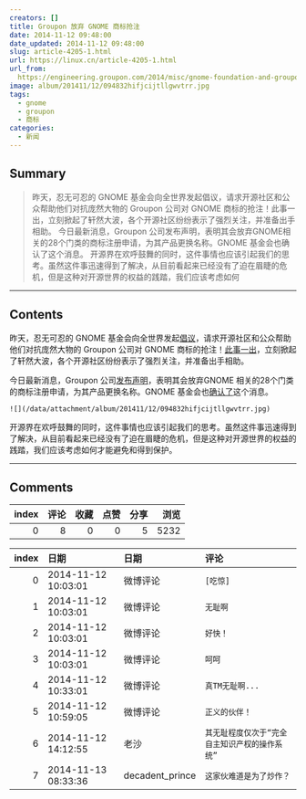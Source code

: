 ```yaml
---
creators: []
title: Groupon 放弃 GNOME 商标抢注
date: 2014-11-12 09:48:00
date_updated: 2014-11-12 09:48:00
slug: article-4205-1.html
url: https://linux.cn/article-4205-1.html
url_from: 
  https://engineering.groupon.com/2014/misc/gnome-foundation-and-groupon-product-names/#updated
image: album/201411/12/094832hifjcijtllgwvtrr.jpg
tags:
  - gnome
  - groupon
  - 商标
categories:
  - 新闻
---
```


## Summary

> 昨天，忍无可忍的 GNOME 基金会向全世界发起倡议，请求开源社区和公众帮助他们对抗庞然大物的 Groupon 公司对 GNOME 商标的抢注！此事一出，立刻掀起了轩然大波，各个开源社区纷纷表示了强烈关注，并准备出手相助。 今日最新消息，Groupon 公司发布声明，表明其会放弃GNOME相关的28个门类的商标注册申请，为其产品更换名称。GNOME 基金会也确认了这个消息。  开源界在欢呼鼓舞的同时，这件事情也应该引起我们的思考。虽然这件事迅速得到了解决，从目前看起来已经没有了迫在眉睫的危机，但是这种对开源世界的权益的践踏，我们应该考虑如何

***

<!-- more -->

## Contents

昨天，忍无可忍的 GNOME 基金会向全世界发起[倡议](http://www.gnome.org/groupon/)，请求开源社区和公众帮助他们对抗庞然大物的 Groupon 公司对 GNOME 商标的抢注！[此事一出](https://linux.cn/article-4202-1.html)，立刻掀起了轩然大波，各个开源社区纷纷表示了强烈关注，并准备出手相助。

今日最新消息，Groupon 公司[发布声明](https://engineering.groupon.com/2014/misc/gnome-foundation-and-groupon-product-names/#updated)，表明其会放弃GNOME 相关的28个门类的商标注册申请，为其产品更换名称。GNOME 基金会也[确认了](http://www.gnome.org/groupon/)这个消息。

`![](/data/attachment/album/201411/12/094832hifjcijtllgwvtrr.jpg)`

开源界在欢呼鼓舞的同时，这件事情也应该引起我们的思考。虽然这件事迅速得到了解决，从目前看起来已经没有了迫在眉睫的危机，但是这种对开源世界的权益的践踏，我们应该考虑如何才能避免和得到保护。

***

## Comments


|   index |   评论 |   收藏 |   点赞 |   分享 |   浏览 |
|--------:|-------:|-------:|-------:|-------:|-------:|
|       0 |      8 |      0 |      0 |      5 |   5232 |

|   index | 日期                | 日期            | 评论                                           |
|--------:|:--------------------|:----------------|:-----------------------------------------------|
|       0 | 2014-11-12 10:03:01 | 微博评论        | `[吃惊]`                                       |
|       1 | 2014-11-12 10:03:01 | 微博评论        | `无耻啊`                                       |
|       2 | 2014-11-12 10:03:01 | 微博评论        | `好快！`                                       |
|       3 | 2014-11-12 10:03:01 | 微博评论        | `呵呵`                                         |
|       4 | 2014-11-12 10:33:01 | 微博评论        | `真TM无耻啊...`                                |
|       5 | 2014-11-12 10:59:05 | 微博评论        | `正义的伙伴！`                                 |
|       6 | 2014-11-12 14:12:55 | 老沙            | `其无耻程度仅次于“完全自主知识产权的操作系统”` |
|       7 | 2014-11-13 08:33:36 | decadent_prince | `这家伙难道是为了炒作？`                       |
